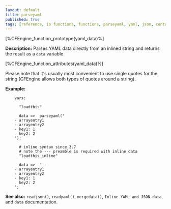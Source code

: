 ```yaml
---
layout: default
title: parseyaml
published: true
tags: [reference, io functions, functions, parseyaml, yaml, json, container]
---
```


[%CFEngine_function_prototype(yaml_data)%]

**Description:** Parses YAML data directly from an inlined string and
returns the result as a `data` variable

[%CFEngine_function_attributes(yaml_data)%]

Please note that it's usually most convenient to use single quotes for
the string (CFEngine allows both types of quotes around a string).

**Example:**

```cf3
    vars:

      "loadthis"

      data =>  parseyaml('
    - arrayentry1
    - arrayentry2
    - key1: 1
      key2: 2
    ');

      # inline syntax since 3.7
      # note the --- preamble is required with inline data
      "loadthis_inline"

      data =>  '---
    - arrayentry1
    - arrayentry2
    - key1: 1
      key2: 2
    ';
```

**See also:** `readjson()`, `readyaml()`, `mergedata()`, `Inline YAML and JSON data`, and `data` documentation.
